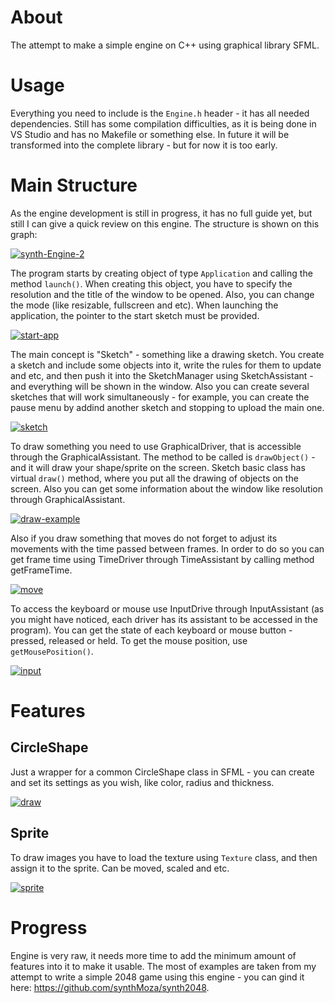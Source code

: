 # About
The attempt to make a simple engine on C++ using graphical library SFML.
# Usage
Everything you need to include is the ```Engine.h``` header - it has all needed dependencies. Still has some compilation difficulties, as it is being done in VS Studio and has no Makefile or something else. In future it will be transformed into the complete library - but for now it is too early.
# Main Structure
As the engine development is still in progress, it has no full guide yet, but still I can give a quick review on this engine. The structure is shown on this graph:

<a href="https://ibb.co/g632zMH"><img src="https://i.ibb.co/0Qc7hj8/synth-Engine-2.png" alt="synth-Engine-2" border="0"></a>

The program starts by creating object of type ```Application``` and calling the method ```launch()```. When creating this object, you have to specify the resolution and the title of the window to be opened. Also, you can change the mode (like resizable, fullscreen and etc). When launching the application, the pointer to the start sketch must be provided. 

<a href="https://ibb.co/nsqzZf2"><img src="https://i.ibb.co/d0sG169/start-app.png" alt="start-app" border="0"></a>

  The main concept is "Sketch" - something like a drawing sketch. You create a sketch and include some objects into it, write the rules for them to update and etc,
and then push it into the SketchManager using SketchAssistant - and everything will be shown in the window. Also you can create several sketches that will work
simultaneously - for example, you can create the pause menu by addind another sketch and stopping to upload the main one.

<a href="https://imgbb.com/"><img src="https://i.ibb.co/w6pmdxv/sketch.png" alt="sketch" border="0"></a>

  To draw something you need to use GraphicalDriver, that is accessible through the GraphicalAssistant. The method to be called is ```drawObject()``` - and it will draw your shape/sprite on the screen. Sketch basic class has virtual ```draw()``` method, where you put all the drawing of objects on the screen. Also you can get some information about the window like resolution through GraphicalAssistant.
  
<a href="https://ibb.co/ZXtnRBG"><img src="https://i.ibb.co/kBkRV45/draw-example.png" alt="draw-example" border="0"></a>
  
  Also if you draw something that moves do not forget to adjust its movements with the time passed between frames. In order to do so you can get frame time using TimeDriver through TimeAssistant by calling method getFrameTime.
  
  <a href="https://ibb.co/W5JbtkT"><img src="https://i.ibb.co/ZXDnmBZ/move.png" alt="move" border="0"></a>
  
 To access the keyboard or mouse use InputDrive through InputAssistant (as you might have noticed, each driver has its assistant to be accessed in the program). You can get the state of each keyboard or mouse button - pressed, released or held. To get the mouse position, use ```getMousePosition()```.

<a href="https://ibb.co/ckGSBNS"><img src="https://i.ibb.co/rFCRjZR/input.png" alt="input" border="0"></a>

# Features
## CircleShape
Just a wrapper for a common CircleShape class in SFML - you can create and set its settings as you wish, like color, radius and thickness.

<a href="https://imgbb.com/"><img src="https://i.ibb.co/ww3YFdh/draw.png" alt="draw" border="0"></a>

## Sprite
To draw images you have to load the texture using ```Texture``` class, and then assign it to the sprite. Can be moved, scaled and etc.

<a href="https://ibb.co/kJz4C5K"><img src="https://i.ibb.co/nB47J6r/sprite.png" alt="sprite" border="0"></a>

# Progress
Engine is very raw, it needs more time to add the minimum amount of features into it to make it usable. The most of examples are taken from my attempt to write a simple 2048 game using this engine - you can gind it here: https://github.com/synthMoza/synth2048.
